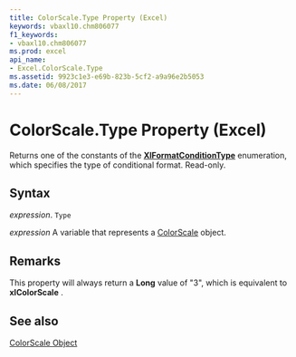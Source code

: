 ```yaml
---
title: ColorScale.Type Property (Excel)
keywords: vbaxl10.chm806077
f1_keywords:
- vbaxl10.chm806077
ms.prod: excel
api_name:
- Excel.ColorScale.Type
ms.assetid: 9923c1e3-e69b-823b-5cf2-a9a96e2b5053
ms.date: 06/08/2017
---
```



# ColorScale.Type Property (Excel)

Returns one of the constants of the  **[XlFormatConditionType](Excel.XlFormatConditionType.md)** enumeration, which specifies the type of conditional format. Read-only.


## Syntax

 _expression_. `Type`

 _expression_ A variable that represents a [ColorScale](Excel.ColorScale.md) object.


## Remarks

This property will always return a  **Long** value of "3", which is equivalent to **xlColorScale** .


## See also


[ColorScale Object](Excel.ColorScale.md)

